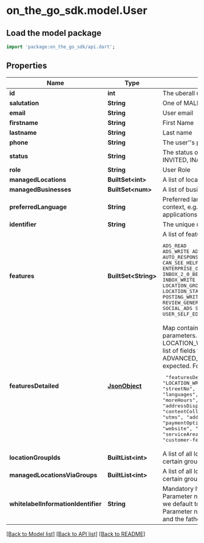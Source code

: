 # on_the_go_sdk.model.User

## Load the model package
```dart
import 'package:on_the_go_sdk/api.dart';
```

## Properties
Name | Type | Description | Notes
------------ | ------------- | ------------- | -------------
**id** | **int** | The uberall unique id for the user | [optional] 
**salutation** | **String** | One of MALE, FEMALE or OTHER | [optional] 
**email** | **String** | User email | [optional] 
**firstname** | **String** | First Name | 
**lastname** | **String** | Last name | 
**phone** | **String** | The user''s phone number | [optional] 
**status** | **String** | The status of the current user. One of CREATED, VERIFIED, UNVERIFIED, INVITED, INACTIVE, NO_LOGIN | [optional] 
**role** | **String** | User Role | 
**managedLocations** | **BuiltSet&lt;int&gt;** | A list of locations managed by this user | [optional] 
**managedBusinesses** | **BuiltSet&lt;num&gt;** | A list of business ids managed by this user | [optional] 
**preferredLanguage** | **String** | Preferred language of a user. If not set, this will default to the language in context, e.g., location''s for e-mails and browser language for our applications. | [optional] 
**identifier** | **String** | The unique user identifier based on your internal identification system | [optional] 
**features** | **BuiltSet&lt;String&gt;** | A list of features this user can work with. Values:  <pre>ADS_READ ADS_WRITE ADVANCED_ANALYTICS AI_SUGGESTED_REPLIES APPLE_POSTING_WRITE AUTO_RESPONSE_WRITE BULK_UPDATES BUSINESS_LEVEL_CONNECT CAN_PAY_INVOICE CAN_SEE_HELP_SECTION CHAT_READ CHAT_WRITE CHATBOT_READ CHATBOT_WRITE DAM ENTERPRISE_ONBOARDING FIRST_PARTY_REVIEW_APPROVAL FORMS INBOX_2_0_BETA_READ INBOX_2_0_BETA_WRITE INBOX_APPROVAL INBOX_READ INBOX_WRITE INSTAGRAM_POSTING_WRITE LISTINGS_PAGE_NEW LISTINGS LIVE_CHAT LOCATION_GROUP LOCATION_READ LOCATION_SCHEDULED_UPDATES LOCATION_STATUS_CHANGE LOCATION_WRITE POSTING_APPROVAL POSTING_READ POSTING_WRITE PRICE_INFO RESPONSE_LIBRARY_READ RESPONSE_LIBRARY_WRITE REVIEW_GENERATION_CREATE REVIEW_GENERATION_SEND SINGLE_SIGN_ON SOCIAL_ADS SUPPRESSION TRACKING UPGRADE USER_OTHERS_EDIT USER_SELF_EDIT</pre> | [optional] 
**featuresDetailed** | [**JsonObject**](.md) | Map containing the feature names and corresponding feature-specific parameters. \"featuresDetailed\" is supported for the features LOCATION_WRITE and ADVANCED_ANALYTICS.  For LOCATION_WRITE a list of fields that this user can update is expected.  For ADVANCED_ANALYTICS a list of dashboards the user has access to is expected. For example: <pre> \"featuresDetailed\": '{' '{'    \"featuresDetailed\":'{'       \"LOCATION_WRITE\":[          \"fax\",          \"openingHours\",          \"callTrackingNumbers\",          \"streetNo\",          \"openingHoursNotes\",          \"specialOpeningHours\",          \"street\",          \"languages\",          \"customFields\",          \"contentLists\",          \"photos\",          \"services\",          \"moreHours\",          \"descriptionLong\",          \"zip\",          \"lat\",          \"openingDate\",          \"email\",          \"addressDisplay\",          \"labels\",          \"taxNumber\",          \"city\",          \"cellphone\",          \"contentCollections\",          \"attributes\",          \"categories\",          \"imprint\",          \"phone\",          \"utms\",          \"addressExtra\",          \"keywords\",          \"legalIdent\",          \"lng\",          \"paymentOptions\",          \"descriptionShort\",          \"socialProfiles\",          \"identifier\",          \"website\",          \"country\",          \"province\",          \"name\",          \"videos\",          \"brands\",          \"serviceAreas\"       ],       \"ADVANCED_ANALYTICS\":[          \"overview\",          \"listings-google\",          \"customer-feedback\"       ]    '}' '}' </pre> | [optional] 
**locationGroupIds** | **BuiltList&lt;int&gt;** | A list of all location IDs the user can manage because of assignment to certain group(s) | [optional] 
**managedLocationsViaGroups** | **BuiltList&lt;int&gt;** | A list of all location IDs the user can manage because of assignment to certain group(s) | [optional] 
**whitelabelInformationIdentifier** | **String** | Mandatory If there is more than one whitelabel for the sales partner</br> Parameter not provided: If there is only one whitelabel for the sales partner we default to it</br> Parameter not provided: If a child sales partner does not have whitelabels and the father has only one we default to the father whitelabel</br> | [optional] 

[[Back to Model list]](../README.md#documentation-for-models) [[Back to API list]](../README.md#documentation-for-api-endpoints) [[Back to README]](../README.md)


